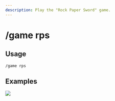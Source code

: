 ```yaml
---
description: Play the "Rock Paper Sword" game.
---
```


# /game rps

## Usage

```
/game rps
```

## Examples

![](https://forkman.vercel.app/_media/examples/game/rps-0.png)